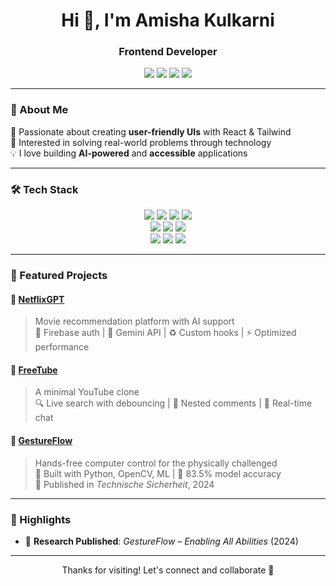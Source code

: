 <h1 align="center">Hi 👋, I'm Amisha Kulkarni</h1>
<h3 align="center">Frontend Developer</h3>

<p align="center">
  <a href="mailto:cm.a.56.amisha.kulkarni@gmail.com"><img src="https://img.shields.io/badge/Email-%23D14836.svg?&style=for-the-badge&logo=gmail&logoColor=white" /></a>
  <a href="https://linkedin.com/in/amisha-kulkarni"><img src="https://img.shields.io/badge/LinkedIn-%230077B5.svg?&style=for-the-badge&logo=linkedin&logoColor=white" /></a>
  <a href="https://github.com/Amishakul"><img src="https://img.shields.io/badge/GitHub-%23121011.svg?&style=for-the-badge&logo=github&logoColor=white" /></a>
  <a href="https://www.behance.net/Amishakul"><img src="https://img.shields.io/badge/Behance-%23191919.svg?&style=for-the-badge&logo=behance&logoColor=white" /></a>
</p>

---

### 🧠 About Me  
🔭 Passionate about creating **user-friendly UIs** with React & Tailwind  
🧩 Interested in solving real-world problems through technology  
💡 I love building **AI-powered** and **accessible** applications

---

### 🛠️ Tech Stack

<p align="center">
  <img src="https://img.shields.io/badge/HTML5-E34F26?style=for-the-badge&logo=html5&logoColor=white" />
  <img src="https://img.shields.io/badge/CSS3-1572B6?style=for-the-badge&logo=css3&logoColor=white" />
  <img src="https://img.shields.io/badge/JavaScript-F7DF1E?style=for-the-badge&logo=javascript&logoColor=black" />
  <img src="https://img.shields.io/badge/Python-3776AB?style=for-the-badge&logo=python&logoColor=white" />
  <br />
  <img src="https://img.shields.io/badge/React-20232A?style=for-the-badge&logo=react&logoColor=61DAFB" />
  <img src="https://img.shields.io/badge/Redux-593D88?style=for-the-badge&logo=redux&logoColor=white" />
  <img src="https://img.shields.io/badge/Tailwind_CSS-38B2AC?style=for-the-badge&logo=tailwind-css&logoColor=white" />
  <br />
  <img src="https://img.shields.io/badge/Firebase-FFCA28?style=for-the-badge&logo=firebase&logoColor=black" />
  <img src="https://img.shields.io/badge/OpenCV-5C3EE8?style=for-the-badge&logo=opencv&logoColor=white" />
  <img src="https://img.shields.io/badge/GitHub-181717?style=for-the-badge&logo=github&logoColor=white" />
</p>

---

### 🚀 Featured Projects

#### 🔹 [NetflixGPT](https://deft-cajeta-8eaa45.netlify.app/)
> Movie recommendation platform with AI support  
🔐 Firebase auth | 🤖 Gemini API | ♻️ Custom hooks | ⚡ Optimized performance

#### 🔹 [FreeTube](https://thriving-kleicha-3fd773.netlify.app/)
> A minimal YouTube clone  
🔍 Live search with debouncing | 💬 Nested comments | 🚀 Real-time chat

#### 🔹 [GestureFlow](https://github.com/Amishakul/GestureFlow-enabling-all-ablitiles-Machine-Learning)
> Hands-free computer control for the physically challenged  
🧠 Built with Python, OpenCV, ML | 🎯 83.5% model accuracy  
📃 Published in *Technische Sicherheit*, 2024

---

### 📌 Highlights

- 📰 **Research Published**: *GestureFlow – Enabling All Abilities* (2024)  

---

<p align="center">
  Thanks for visiting! Let's connect and collaborate 🤝
</p>
